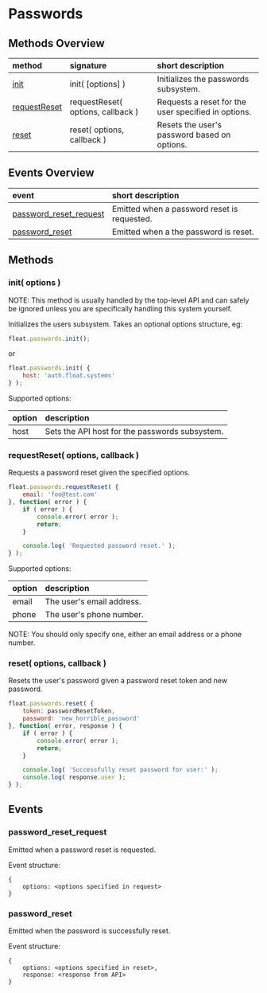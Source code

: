 # Passwords

## <a name="methods-overview"></a> Methods Overview

| method                                | signature                         | short description                                   |
| :------------------------------------ | :-------------------------------- | :-------------------------------------------------- |
| [init](#methods.init)                 | init( [options] )                 | Initializes the passwords subsystem.                |
| [requestReset](#methods.requestReset) | requestReset( options, callback ) | Requests a reset for the user specified in options. |
| [reset](#methods.reset)               | reset( options, callback )        | Resets the user's password based on options.        |


## <a name="events-overview"></a> Events Overview

| event                                                    | short description                           |
| :------------------------------------------------------- | :------------------------------------------ |
| [password_reset_request](#events.password_reset_request) | Emitted when a password reset is requested. |
| [password_reset](#events.password_reset)                 | Emitted when a the password is reset.       |

## <a name="methods"></a> Methods

### <a name="methods.init"></a> init( options )

NOTE: This method is usually handled by the top-level API and can safely be ignored unless you are specifically
handling this system yourself.

Initializes the users subsystem. Takes an optional options structure, eg:

```javascript
float.passwords.init();
```

or

```javascript
float.passwords.init( {
    host: 'auth.float.systems'
} );
```

Supported options:

| option                   | description                                    |
| :----------------------- | :--------------------------------------------- |
| host                     | Sets the API host for the passwords subsystem. |

### <a name="methods.requestReset"></a> requestReset( options, callback )

Requests a password reset given the specified options.

```javascript
float.passwords.requestReset( {
    email: 'foo@test.com'
}, function( error ) {
    if ( error ) {
        console.error( error );
        return;
    }

    console.log( 'Requested password reset.' );
} );
```

Supported options:

| option                   | description                                    |
| :----------------------- | :--------------------------------------------- |
| email                    | The user's email address.                      |
| phone                    | The user's phone number.                       |

NOTE: You should only specify one, either an email address or a phone number.

### <a name="methods.reset"></a> reset( options, callback )

Resets the user's password given a password reset token and new password.

```javascript
float.passwords.reset( {
    token: passwordResetToken,
    password: 'new_horrible_password'
}, function( error, response ) {
    if ( error ) {
        console.error( error );
        return;
    }

    console.log( 'Successfully reset password for user:' );
    console.log( response.user );
} );
```

## <a name="events"></a> Events

### <a name="events.password_reset_request"></a> password_reset_request

Emitted when a password reset is requested.

Event structure:

```
{
    options: <options specified in request>
}
```

### <a name="events.password_reset"></a> password_reset

Emitted when the password is successfully reset.

Event structure:

```
{
    options: <options specified in reset>,
    response: <response from API>
}
```
